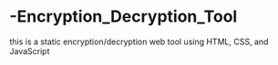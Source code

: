 # -Encryption_Decryption_Tool
this is a  static encryption/decryption web tool using HTML, CSS, and JavaScript
